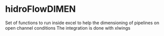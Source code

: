 # hidroFlowDIMEN
Set of functions to run inside excel to help the dimensioning of pipelines on open channel conditions
The integration is done with xlwings